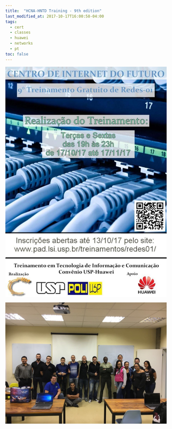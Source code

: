 ```yaml
---
title:  "HCNA-HNTD Training - 9th edition"
last_modified_at: 2017-10-17T16:00:58-04:00
tags:
  - cert
  - classes
  - huawei
  - networks
  - pt
toc: false
---
```


![](/assets/images/posts/2017-10-17-hntd-09/01.jpeg)

![](/assets/images/posts/2017-10-17-hntd-09/02.JPG)
